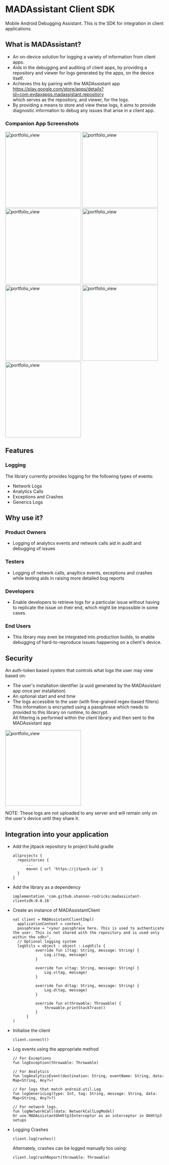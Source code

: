 # MADAssistant Client SDK
Mobile Android Debugging Assistant.
This is the SDK for integration in client applications.


## What is MADAssistant?
- An on-device solution for logging a variety of information from client apps.</br>
- Aids in the debugging and auditing of client apps, by providing a repository and viewer for logs generated by the apps, on the device itself.</br>
- Achieves this by pairing with the MADAssistant app</br>https://play.google.com/store/apps/details?id=com.evdayapps.madassistant.repository</br> which serves as the repository, and viewer, for the logs.</br>
- By providing a means to store and view these logs, it aims to provide diagnostic information to debug any issues that arise in a client app.</br>

### Companion App Screenshots
<img width="240" alt="portfolio_view" src="https://github.com/shannon-rodricks/madassistant-clientsdk/blob/main/doc/home.png"> <img width="240" alt="portfolio_view" src="https://github.com/shannon-rodricks/madassistant-clientsdk/blob/main/doc/device_info.png"> <img width="240" alt="portfolio_view" src="https://github.com/shannon-rodricks/madassistant-clientsdk/blob/main/doc/session_list.png"> <img width="240" alt="portfolio_view" src="https://github.com/shannon-rodricks/madassistant-clientsdk/blob/main/doc/package_info.png"> <img width="240" alt="portfolio_view" src="https://github.com/shannon-rodricks/madassistant-clientsdk/blob/main/doc/log_list.png"> <img width="240" alt="portfolio_view" src="https://github.com/shannon-rodricks/madassistant-clientsdk/blob/main/doc/logdetails_network.png"> <img width="240" alt="portfolio_view" src="https://github.com/shannon-rodricks/madassistant-clientsdk/blob/main/doc/logdetails_crash.png">

## Features
### Logging
The library currently provides logging for the following types of events:
- Network Logs
- Analytics Calls
- Exceptions and Crashes
- Generics Logs

## Why use it?
### Product Owners
- Logging of analytics events and network calls aid in audit and debugging of issues
### Testers
- Logging of network calls, anayltics events, exceptions and crashes while testing aids in raising more detailed bug reports
### Developers
- Enable developers to retrieve logs for a particular issue without having to replicate the issue on their end, which might be impossible in some cases.
### End Users
- This library may even be integrated into production builds, to enable debugging of hard-to-reproduce issues happening on a client's device.


## Security
An auth-token based system that controls what logs the user may view based on:
- The user's installation identifier (a uuid generated by the MADAssistant app once per installation)
- An optional start and end time
- The logs accessible to the user (with fine-grained regex-based filters)</br>
This information is encrypted using a passphrase which needs to provided to this library on runtime, to decrypt.</br>
All filtering is performed within the client library and then sent to the MADAssistant app

<img width="240" alt="portfolio_view" src="https://github.com/shannon-rodricks/madassistant-clientsdk/blob/main/doc/authtoken_generator.png"></br>

NOTE: These logs are not uploaded to any server and will remain only on the user's device until they share it.


## Integration into your application
- Add the jitpack repository to project build.gradle
  ```
  allprojects {
	repositories {
		...
		maven { url 'https://jitpack.io' }
	}
  }
  ```
- Add the library as a dependency
  ```
  implementation 'com.github.shannon-rodricks:madassistant-clientsdk:0.0.16'
  ```
- Create an instance of MADAssistantClient
  ```
  val client = MADAssistantClientImpl(
    applicationContext = context,
    passphrase = "<your passphrase here. This is used to authenticate the user. This is not shared with the repository and is used only within the sdk>",
    // Optional logging system
    logUtils = object : object : LogUtils {
            override fun i(tag: String, message: String) {
                Log.i(tag, message)
            }

            override fun v(tag: String, message: String) {
                Log.v(tag, message)
            }

            override fun d(tag: String, message: String) {
                Log.d(tag, message)
            }

            override fun e(throwable: Throwable) {
                throwable.printStackTrace()
            }
        }
  )
  ```
- Initialise the client
  ```
  client.connect()
  ```
- Log events using the appropriate method
  ```
  // For Exceptions
  fun logException(throwable: Throwable)
  
  // For Analytics
  fun logAnalyticsEvent(destination: String, eventName: String, data: Map<String, Any?>)
  
  // For logs that match android.util.Log
  fun logGenericLog(type: Int, tag: String, message: String, data: Map<String, Any?>?)

  // For network logs. 
  fun logNetworkCall(data: NetworkCallLogModel)
  Or use MADAssistantOkHttp3Interceptor as an interceptor in OkHttp3 setups
  ```
- Logging Crashes
  ```
  client.logCrashes()
  ```
  Alternately, crashes can be logged manually too using:
  ```
  client.logCrashReport(throwable: Throwable)
  ```
 










